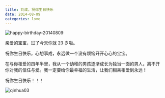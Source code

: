 ```yaml
---
title: 刘成，祝你生日快乐
date: 2014-08-09
categories: love
---
```


![happy-birthday-20140809](http://xcatliu-love.qiniudn.com/img/happy-birthday-20140809.jpg)

亲爱的宝宝，过了今天你就 23 岁啦。

祝你生日快乐，心想事成，永远做一个没有烦恼开开心心的宝宝。

在与你相爱的四年半里，我从一个幼稚的男孩逐渐成长为独当一面的男人，离不开你对我的信任与爱。我一定要给你最幸福的生活，让我们相亲相爱到永远！

祝你生日快乐！！！

![qinhua03](http://xcatliu-love.qiniudn.com/img/qinhua03.jpg)

